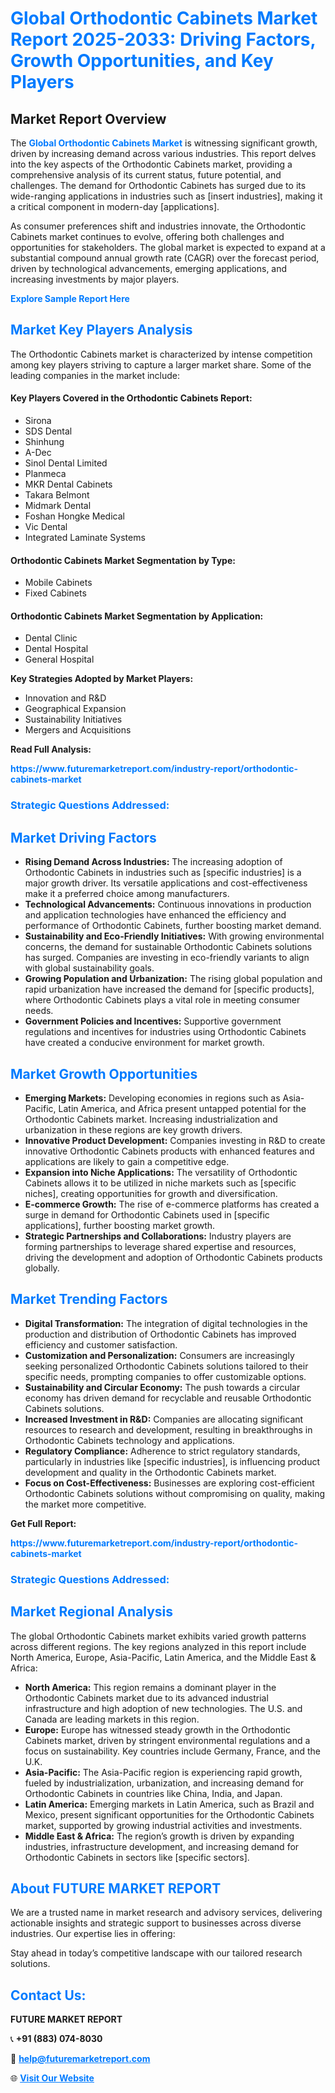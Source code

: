 <h1 style="color: #007BFF;">Global Orthodontic Cabinets Market Report 2025-2033: Driving Factors, Growth Opportunities, and Key Players</h1>

<section id="overview">
<h2>Market Report Overview</h2>
<p>The <a href="https://www.futuremarketreport.com/industry-report/orthodontic-cabinets-market" style="color: #007BFF; text-decoration: none;"><strong>Global Orthodontic Cabinets Market</strong></a> is witnessing significant growth, driven by increasing demand across various industries. This report delves into the key aspects of the Orthodontic Cabinets market, providing a comprehensive analysis of its current status, future potential, and challenges. The demand for Orthodontic Cabinets has surged due to its wide-ranging applications in industries such as [insert industries], making it a critical component in modern-day [applications].</p>
<p>As consumer preferences shift and industries innovate, the Orthodontic Cabinets market continues to evolve, offering both challenges and opportunities for stakeholders. The global market is expected to expand at a substantial compound annual growth rate (CAGR) over the forecast period, driven by technological advancements, emerging applications, and increasing investments by major players.</p>
</section>

<section id="overview">
<p><a href="https://www.futuremarketreport.com/request-sample/reportId=79985" style="color: #007BFF; text-decoration: none;"><strong>Explore Sample Report Here</strong></a></p>
</section>

<section id="key-players">
<h2 style="color: #007BFF;">Market Key Players Analysis</h2>
<p>The Orthodontic Cabinets market is characterized by intense competition among key players striving to capture a larger market share. Some of the leading companies in the market include:</p>
<h4>Key Players Covered in the Orthodontic Cabinets Report:</h4>
<ul><li>Sirona</li><li>SDS Dental</li><li>Shinhung</li><li>A-Dec</li><li>Sinol Dental Limited</li><li>Planmeca</li><li>MKR Dental Cabinets</li><li>Takara Belmont</li><li>Midmark Dental</li><li>Foshan Hongke Medical</li><li>Vic Dental</li><li>Integrated Laminate Systems</li></ul>
<h4>Orthodontic Cabinets Market Segmentation by Type:</h4>
<ul><li>Mobile Cabinets</li><li>Fixed Cabinets</li></ul>

<h4>Orthodontic Cabinets Market Segmentation by Application:</h4>
<ul><li>Dental Clinic</li><li>Dental Hospital</li><li>General Hospital</li></ul>
<p><strong>Key Strategies Adopted by Market Players:</strong></p>
<ul>
<li>Innovation and R&D</li>
<li>Geographical Expansion</li>
<li>Sustainability Initiatives</li>
<li>Mergers and Acquisitions</li>
</ul>
</section>

<section>
<p><strong>Read Full Analysis: </strong></p><a href="https://www.futuremarketreport.com/industry-report/orthodontic-cabinets-market" style="color: #007BFF; text-decoration: none;"><strong>https://www.futuremarketreport.com/industry-report/orthodontic-cabinets-market</strong></a>
<h3 style="color: #007BFF;">Strategic Questions Addressed:</h3>
</section>

<section id="driving-factors">
<h2 style="color: #007BFF;">Market Driving Factors</h2>
<ul>
<li><strong>Rising Demand Across Industries:</strong> The increasing adoption of Orthodontic Cabinets in industries such as [specific industries] is a major growth driver. Its versatile applications and cost-effectiveness make it a preferred choice among manufacturers.</li>
<li><strong>Technological Advancements:</strong> Continuous innovations in production and application technologies have enhanced the efficiency and performance of Orthodontic Cabinets, further boosting market demand.</li>
<li><strong>Sustainability and Eco-Friendly Initiatives:</strong> With growing environmental concerns, the demand for sustainable Orthodontic Cabinets solutions has surged. Companies are investing in eco-friendly variants to align with global sustainability goals.</li>
<li><strong>Growing Population and Urbanization:</strong> The rising global population and rapid urbanization have increased the demand for [specific products], where Orthodontic Cabinets plays a vital role in meeting consumer needs.</li>
<li><strong>Government Policies and Incentives:</strong> Supportive government regulations and incentives for industries using Orthodontic Cabinets have created a conducive environment for market growth.</li>
</ul>
</section>

<section id="growth-opportunities">
<h2 style="color: #007BFF;">Market Growth Opportunities</h2>
<ul>
<li><strong>Emerging Markets:</strong> Developing economies in regions such as Asia-Pacific, Latin America, and Africa present untapped potential for the Orthodontic Cabinets market. Increasing industrialization and urbanization in these regions are key growth drivers.</li>
<li><strong>Innovative Product Development:</strong> Companies investing in R&D to create innovative Orthodontic Cabinets products with enhanced features and applications are likely to gain a competitive edge.</li>
<li><strong>Expansion into Niche Applications:</strong> The versatility of Orthodontic Cabinets allows it to be utilized in niche markets such as [specific niches], creating opportunities for growth and diversification.</li>
<li><strong>E-commerce Growth:</strong> The rise of e-commerce platforms has created a surge in demand for Orthodontic Cabinets used in [specific applications], further boosting market growth.</li>
<li><strong>Strategic Partnerships and Collaborations:</strong> Industry players are forming partnerships to leverage shared expertise and resources, driving the development and adoption of Orthodontic Cabinets products globally.</li>
</ul>
</section>

<section id="trending-factors">
<h2 style="color: #007BFF;">Market Trending Factors</h2>
<ul>
<li><strong>Digital Transformation:</strong> The integration of digital technologies in the production and distribution of Orthodontic Cabinets has improved efficiency and customer satisfaction.</li>
<li><strong>Customization and Personalization:</strong> Consumers are increasingly seeking personalized Orthodontic Cabinets solutions tailored to their specific needs, prompting companies to offer customizable options.</li>
<li><strong>Sustainability and Circular Economy:</strong> The push towards a circular economy has driven demand for recyclable and reusable Orthodontic Cabinets solutions.</li>
<li><strong>Increased Investment in R&D:</strong> Companies are allocating significant resources to research and development, resulting in breakthroughs in Orthodontic Cabinets technology and applications.</li>
<li><strong>Regulatory Compliance:</strong> Adherence to strict regulatory standards, particularly in industries like [specific industries], is influencing product development and quality in the Orthodontic Cabinets market.</li>
<li><strong>Focus on Cost-Effectiveness:</strong> Businesses are exploring cost-efficient Orthodontic Cabinets solutions without compromising on quality, making the market more competitive.</li>
</ul>
</section>

<section>
<p><strong>Get Full Report: </strong></p><a href="https://www.futuremarketreport.com/industry-report/orthodontic-cabinets-market" style="color: #007BFF; text-decoration: none;"><strong>https://www.futuremarketreport.com/industry-report/orthodontic-cabinets-market</strong></a>
<h3 style="color: #007BFF;">Strategic Questions Addressed:</h3>
</section>


<section id="regional-analysis">
<h2 style="color: #007BFF;">Market Regional Analysis</h2>
<p>The global Orthodontic Cabinets market exhibits varied growth patterns across different regions. The key regions analyzed in this report include North America, Europe, Asia-Pacific, Latin America, and the Middle East & Africa:</p>
<ul>
<li><strong>North America:</strong> This region remains a dominant player in the Orthodontic Cabinets market due to its advanced industrial infrastructure and high adoption of new technologies. The U.S. and Canada are leading markets in this region.</li>
<li><strong>Europe:</strong> Europe has witnessed steady growth in the Orthodontic Cabinets market, driven by stringent environmental regulations and a focus on sustainability. Key countries include Germany, France, and the U.K.</li>
<li><strong>Asia-Pacific:</strong> The Asia-Pacific region is experiencing rapid growth, fueled by industrialization, urbanization, and increasing demand for Orthodontic Cabinets in countries like China, India, and Japan.</li>
<li><strong>Latin America:</strong> Emerging markets in Latin America, such as Brazil and Mexico, present significant opportunities for the Orthodontic Cabinets market, supported by growing industrial activities and investments.</li>
<li><strong>Middle East & Africa:</strong> The region’s growth is driven by expanding industries, infrastructure development, and increasing demand for Orthodontic Cabinets in sectors like [specific sectors].</li>
</ul>
</section>

<footer>
<h2 style="color: #007BFF;">About FUTURE MARKET REPORT</h2>
<p>We are a trusted name in market research and advisory services, delivering actionable insights and strategic support to businesses across diverse industries. Our expertise lies in offering:</p>

<p>Stay ahead in today’s competitive landscape with our tailored research solutions.</p>

<h2 style="color: #007BFF;">Contact Us:</h2>
<p><strong>FUTURE MARKET REPORT</strong></p>
<p>📞 <strong>+91 (883) 074-8030</strong></p>
<p>📧 <strong><a href="mailto:help@futuremarketreport.com" style="color: #007BFF;">help@futuremarketreport.com</a></strong></p>
<p>🌐 <strong><a href="https://www.futuremarketreport.com/" style="color: #007BFF;">Visit Our Website</a></strong></p>
</footer>
